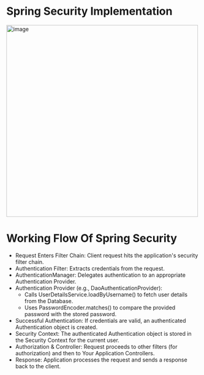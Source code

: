# Spring Security Implementation


<img width="500" height="500" alt="image" src="https://github.com/user-attachments/assets/d2370645-e345-41b9-9cd9-88b21924285c" />

# Working Flow Of Spring Security

- Request Enters Filter Chain: Client request hits the application's security filter chain.
- Authentication Filter: Extracts credentials from the request.
- AuthenticationManager: Delegates authentication to an appropriate Authentication Provider.
- Authentication Provider (e.g., DaoAuthenticationProvider):
  - Calls UserDetailsService.loadByUsername() to fetch user details from the Database.
  - Uses PasswordEncoder.matches() to compare the provided password with the stored password.
- Successful Authentication: If credentials are valid, an authenticated Authentication object is created.
- Security Context: The authenticated Authentication object is stored in the Security Context for the current user.
- Authorization & Controller: Request proceeds to other filters (for authorization) and then to Your Application Controllers.
- Response: Application processes the request and sends a response back to the client.
